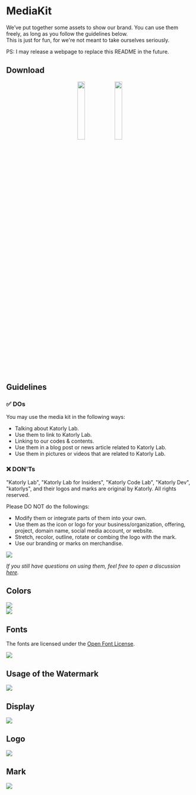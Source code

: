 # MediaKit
We’ve put together some assets to show our brand. You can use them freely, as long as you follow the guidelines below.  
This is just for fun, for we're not meant to take ourselves seriously.  

PS: I may release a webpage to replace this README in the future.

## Download
<p align="center"><a href="https://github.com/katorlys/MediaKit/archive/refs/heads/main.zip" target="_blank"><img align="center" width="20%" src="https://cdn.jsdelivr.net/gh/katorly/katorly/buttons/github-download.png"></a><a href="https://github.katorly.workers.dev/katorlys/MediaKit/archive/refs/heads/main.zip" target="_blank"><img align="center" width="20%" src="https://cdn.jsdelivr.net/gh/katorly/katorly/buttons/cloudflare-download.png"></a><br></p>

## Guidelines
### ✅ DOs
You may use the media kit in the following ways:
- Talking about Katorly Lab.
- Use them to link to Katorly Lab.
- Linking to our codes & contents.
- Use them in a blog post or news article related to Katorly Lab.
- Use them in pictures or videos that are related to Katorly Lab.

### ❌ DON'Ts
"Katorly Lab", "Katorly Lab for Insiders", "Katorly Code Lab", "Katorly Dev", "katorlys", and their logos and marks are original by Katorly. All rights reserved.  

Please DO NOT do the followings:
- Modify them or integrate parts of them into your own.
- Use them as the icon or logo for your business/organization, offering, project, domain name, social media account, or website.
- Stretch, recolor, outline, rotate or combing the logo with the mark.
- Use our branding or marks on merchandise.

![](https://cdn.jsdelivr.net/gh/katorlys/MediaKit/6_style_guide.png)  

*If you still have questions on using them, feel free to open a discussion [here](https://github.com/orgs/katorlys/discussions).*


## Colors
![](https://cdn.jsdelivr.net/gh/katorlys/MediaKit/1_primary_color.png)  
![](https://cdn.jsdelivr.net/gh/katorlys/MediaKit/2_additional_colors.png)  

## Fonts
The fonts are licensed under the [Open Font License](https://scripts.sil.org/cms/scripts/page.php?site_id=nrsi&id=OFL).  

![](https://cdn.jsdelivr.net/gh/katorlys/MediaKit/3_fonts.png)  

## Usage of the Watermark
![](https://cdn.jsdelivr.net/gh/katorlys/MediaKit/4_watermark.png)  


## Display
[![](https://cdn.jsdelivr.net/gh/katorlys/MediaKit/display/display.png)](https://github.com/katorlys/MediaKit/raw/main/display_preview.png)  

## Logo
[![](https://cdn.jsdelivr.net/gh/katorlys/MediaKit/logo/)](https://github.com/katorlys/MediaKit/raw/main/logo_preview.png)  

## Mark
[![](https://cdn.jsdelivr.net/gh/katorlys/MediaKit/mark/)](https://github.com/katorlys/MediaKit/raw/main/mark_preview.png)  
